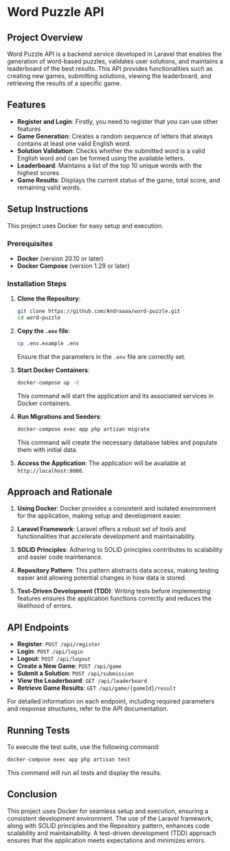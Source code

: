 # Word Puzzle API

## Project Overview

Word Puzzle API is a backend service developed in Laravel that enables the generation of word-based puzzles, validates user solutions, and maintains a leaderboard of the best results. This API provides functionalities such as creating new games, submitting solutions, viewing the leaderboard, and retrieving the results of a specific game.

## Features

- **Register and Login**: Firstly, you need to register that you can use other features
- **Game Generation**: Creates a random sequence of letters that always contains at least one valid English word.
- **Solution Validation**: Checks whether the submitted word is a valid English word and can be formed using the available letters.
- **Leaderboard**: Maintains a list of the top 10 unique words with the highest scores.
- **Game Results**: Displays the current status of the game, total score, and remaining valid words.

## Setup Instructions

This project uses Docker for easy setup and execution.

### Prerequisites

- **Docker** (version 20.10 or later)
- **Docker Compose** (version 1.29 or later)

### Installation Steps

1. **Clone the Repository**:
   ```bash
   git clone https://github.com/Andraaaa/word-puzzle.git
   cd word-puzzle
   ```

2. **Copy the `.env` file**:
   ```bash
   cp .env.example .env
   ```
   Ensure that the parameters in the `.env` file are correctly set.

3. **Start Docker Containers**:
   ```bash
   docker-compose up -d
   ```
   This command will start the application and its associated services in Docker containers.

4. **Run Migrations and Seeders**:
   ```bash
   docker-compose exec app php artisan migrate
   ```
   This command will create the necessary database tables and populate them with initial data.

5. **Access the Application**:
   The application will be available at `http://localhost:8000`.

## Approach and Rationale

1. **Using Docker**: Docker provides a consistent and isolated environment for the application, making setup and development easier.

2. **Laravel Framework**: Laravel offers a robust set of tools and functionalities that accelerate development and maintainability.

3. **SOLID Principles**: Adhering to SOLID principles contributes to scalability and easier code maintenance.

4. **Repository Pattern**: This pattern abstracts data access, making testing easier and allowing potential changes in how data is stored.

5. **Test-Driven Development (TDD)**: Writing tests before implementing features ensures the application functions correctly and reduces the likelihood of errors.

## API Endpoints

- **Register**: `POST /api/register`
- **Login**: `POST /api/login`
- **Logout**: `POST /api/logout`
- **Create a New Game**: `POST /api/game`
- **Submit a Solution**: `POST /api/submission`
- **View the Leaderboard**: `GET /api/leaderboard`
- **Retrieve Game Results**: `GET /api/game/{gameId}/result`

For detailed information on each endpoint, including required parameters and response structures, refer to the API documentation.

## Running Tests

To execute the test suite, use the following command:

```bash
docker-compose exec app php artisan test
```

This command will run all tests and display the results.

## Conclusion

This project uses Docker for seamless setup and execution, ensuring a consistent development environment. The use of the Laravel framework, along with SOLID principles and the Repository pattern, enhances code scalability and maintainability. A test-driven development (TDD) approach ensures that the application meets expectations and minimizes errors.

